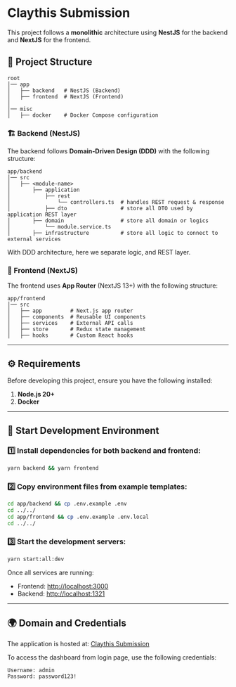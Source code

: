 # Claythis Submission

This project follows a **monolithic** architecture using **NestJS** for the backend and **NextJS** for the frontend.

## 📂 Project Structure

```
root
│── app
│   ├── backend   # NestJS (Backend)
│   ├── frontend  # NextJS (Frontend)
│
│── misc
│   ├── docker    # Docker Compose configuration
```

### 🏗 Backend (NestJS)

The backend follows **Domain-Driven Design (DDD)** with the following structure:

```
app/backend
│── src
│   ├── <module-name>
│       ├── application
│           ├── rest
│               └── controllers.ts  # handles REST request & response
│           ├── dto                 # store all DTO used by application REST layer
│       ├── domain                  # store all domain or logics
│           └── module.service.ts
│       ├── infrastructure          # store all logic to connect to external services
```

With DDD architecture, here we separate logic, and REST layer.

### 🎨 Frontend (NextJS)

The frontend uses **App Router** (NextJS 13+) with the following structure:

```
app/frontend
│── src
│   ├── app         # Next.js app router
│   ├── components  # Reusable UI components
│   ├── services    # External API calls
│   ├── store       # Redux state management
│   ├── hooks       # Custom React hooks
```

---

## ⚙️ Requirements

Before developing this project, ensure you have the following installed:

1. **Node.js 20+**
2. **Docker**

---

## 🚀 Start Development Environment

### 1️⃣ Install dependencies for both backend and frontend:

```sh
yarn backend && yarn frontend
```

### 2️⃣ Copy environment files from example templates:

```sh
cd app/backend && cp .env.example .env
cd ../../
cd app/frontend && cp .env.example .env.local
cd ../../
```

### 3️⃣ Start the development servers:

```sh
yarn start:all:dev
```

Once all services are running:

- Frontend: [http://localhost:3000](http://localhost:3000)
- Backend: [http://localhost:1321](http://localhost:1321)

---

## 🌍 Domain and Credentials

The application is hosted at: [Claythis Submission](https://claythis-submission.vercel.app)

To access the dashboard from login page, use the following credentials:

```
Username: admin
Password: password123!
```
